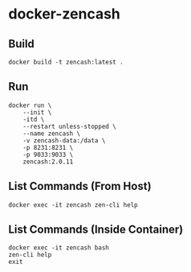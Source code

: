 # docker-zencash

## Build
```
docker build -t zencash:latest .
```

## Run
```
docker run \
    --init \
    -itd \
    --restart unless-stopped \
    --name zencash \
    -v zencash-data:/data \
    -p 8231:8231 \
    -p 9033:9033 \
    zencash:2.0.11
```

## List Commands (From Host)
```
docker exec -it zencash zen-cli help
```

## List Commands (Inside Container)
```
docker exec -it zencash bash
zen-cli help
exit
```
